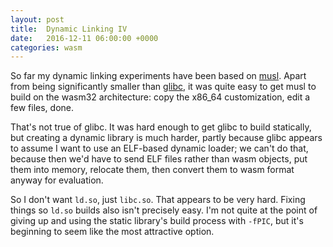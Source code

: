 ```yaml
---
layout: post
title:  Dynamic Linking IV
date:   2016-12-11 06:00:00 +0000
categories: wasm
---
```

So far my dynamic linking experiments have been based on [musl]. Apart from being significantly smaller than [glibc], it was quite easy to get musl to build on the wasm32 architecture: copy the x86_64 customization, edit a few files, done.

That's not true of glibc. It was hard enough to get glibc to build statically, but creating a dynamic library is much harder, partly because glibc appears to assume I want to use an ELF-based dynamic loader; we can't do that, because then we'd have to send ELF files rather than wasm objects, put them into memory, relocate them, then convert them to wasm format anyway for evaluation.

So I don't want `ld.so`, just `libc.so`. That appears to be very hard. Fixing things so `ld.so` builds also isn't precisely easy. I'm not quite at the point of giving up and using the static library's build process with `-fPIC`, but it's beginning to seem like the most attractive option.

[musl]: https://www.musl-libc.org/
[glibc]: https://www.gnu.org/software/libc/
